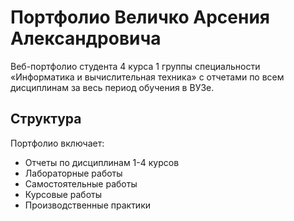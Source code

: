 # Портфолио Величко Арсения Александровича

Веб-портфолио студента 4 курса 1 группы специальности «Информатика и вычислительная техника» с отчетами по всем дисциплинам за весь период обучения в ВУЗе.

## Структура

Портфолио включает:
- Отчеты по дисциплинам 1-4 курсов
- Лабораторные работы
- Самостоятельные работы
- Курсовые работы
- Производственные практики
